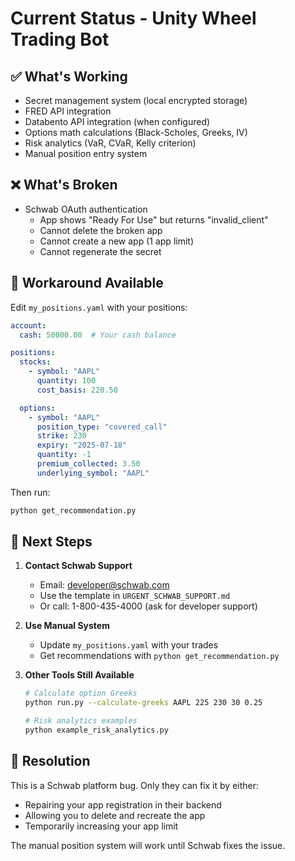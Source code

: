 # Current Status - Unity Wheel Trading Bot

## ✅ What's Working
- Secret management system (local encrypted storage)
- FRED API integration
- Databento API integration (when configured)
- Options math calculations (Black-Scholes, Greeks, IV)
- Risk analytics (VaR, CVaR, Kelly criterion)
- Manual position entry system

## ❌ What's Broken
- Schwab OAuth authentication
  - App shows "Ready For Use" but returns "invalid_client"
  - Cannot delete the broken app
  - Cannot create a new app (1 app limit)
  - Cannot regenerate the secret

## 🔧 Workaround Available

Edit `my_positions.yaml` with your positions:
```yaml
account:
  cash: 50000.00  # Your cash balance

positions:
  stocks:
    - symbol: "AAPL"
      quantity: 100
      cost_basis: 220.50

  options:
    - symbol: "AAPL"
      position_type: "covered_call"
      strike: 230
      expiry: "2025-07-18"
      quantity: -1
      premium_collected: 3.50
      underlying_symbol: "AAPL"
```

Then run:
```bash
python get_recommendation.py
```

## 📧 Next Steps

1. **Contact Schwab Support**
   - Email: developer@schwab.com
   - Use the template in `URGENT_SCHWAB_SUPPORT.md`
   - Or call: 1-800-435-4000 (ask for developer support)

2. **Use Manual System**
   - Update `my_positions.yaml` with your trades
   - Get recommendations with `python get_recommendation.py`

3. **Other Tools Still Available**
   ```bash
   # Calculate option Greeks
   python run.py --calculate-greeks AAPL 225 230 30 0.25

   # Risk analytics examples
   python example_risk_analytics.py
   ```

## 🎯 Resolution
This is a Schwab platform bug. Only they can fix it by either:
- Repairing your app registration in their backend
- Allowing you to delete and recreate the app
- Temporarily increasing your app limit

The manual position system will work until Schwab fixes the issue.
